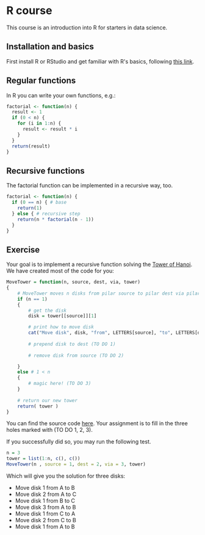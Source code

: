 # R course
This course is an introduction into R for starters in data science.

## Installation and basics
First install R or RStudio and get familiar with R's basics, following [this link](https://cran.r-project.org/doc/contrib/Torfs+Brauer-Short-R-Intro.pdf "Get to know the basics").

## Regular functions
In R you can write your own functions, e.g.:

```R
factorial <- function(n) {
  result <- 1
  if (0 < n) {
    for (i in 1:n) {
      result <- result * i
    }
  }
  return(result)
}
```

## Recursive functions
The factorial function can be implemented in a recursive way, too.

```R
factorial <- function(n) {
  if (0 == n) { # base
    return(1)
  } else { # recursive step
    return(n * factorial(n - 1))
  }
}
```

## Exercise
Your goal is to implement a recursive function solving the [Tower of Hanoi](https://en.wikipedia.org/wiki/Tower_of_Hanoi). We have created most of the code for you:

```R
MoveTower = function(n, source, dest, via, tower)
{
	# MoveTower moves n disks from pilar source to pilar dest via pilar spare in tower 'tower'
	if (n == 1)
	{
		# get the disk
		disk = tower[[source]][1]

		# print how to move disk
		cat("Move disk", disk, "from", LETTERS[source], "to", LETTERS[dest], "\n")
		
		# prepend disk to dest (TO DO 1)
		
		# remove disk from source (TO DO 2)

	}
	else # 1 < n
	{
		# magic here! (TO DO 3)
	}
	
	# return our new tower
	return( tower )
}
```

You can find the source code [here](). Your assignment is to fill in the three holes marked with (TO DO 1, 2, 3).

If you successfully did so, you may run the following test.
```R
n = 3
tower = list(1:n, c(), c())
MoveTower(n , source = 1, dest = 2, via = 3, tower)
```

Which will give you the solution for three disks:

- Move disk 1 from A to B 
- Move disk 2 from A to C 
- Move disk 1 from B to C 
- Move disk 3 from A to B 
- Move disk 1 from C to A 
- Move disk 2 from C to B 
- Move disk 1 from A to B 
